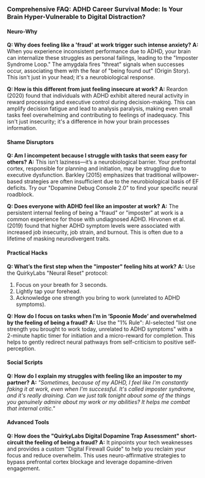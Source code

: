 ### **Comprehensive FAQ: ADHD Career Survival Mode: Is Your Brain Hyper-Vulnerable to Digital Distraction?**

#### **Neuro-Why**
**Q: Why does feeling like a 'fraud' at work trigger such intense anxiety?**
**A:** When you experience inconsistent performance due to ADHD, your brain can internalize these struggles as personal failings, leading to the "Imposter Syndrome Loop." The amygdala fires "threat" signals when successes occur, associating them with the fear of "being found out" (Origin Story). This isn't just in your head; it's a neurobiological response.

**Q: How is this different from just feeling insecure at work?**
**A:** Reardon (2020) found that individuals with ADHD exhibit altered neural activity in reward processing and executive control during decision-making. This can amplify decision fatigue and lead to analysis paralysis, making even small tasks feel overwhelming and contributing to feelings of inadequacy. This isn't just insecurity; it's a difference in how your brain processes information.

#### **Shame Disruptors**
**Q: Am I incompetent because I struggle with tasks that seem easy for others?**
**A:** This isn’t laziness—it’s a neurobiological barrier. Your prefrontal cortex, responsible for planning and initiation, may be struggling due to executive dysfunction. Barkley (2015) emphasizes that traditional willpower-based strategies are often insufficient due to the neurobiological basis of EF deficits. Try our "Dopamine Debug Console 2.0" to find your specific neural roadblock.

**Q: Does everyone with ADHD feel like an imposter at work?**
**A:** The persistent internal feeling of being a "fraud" or "imposter" at work is a common experience for those with undiagnosed ADHD. Hirvonen et al. (2019) found that higher ADHD symptom levels were associated with increased job insecurity, job strain, and burnout. This is often due to a lifetime of masking neurodivergent traits.

#### **Practical Hacks**
**Q: What’s the first step when the "imposter" feeling hits at work?**
**A:** Use the QuirkyLabs "Neural Reset" protocol:
1. Focus on your breath for 3 seconds.
2. Lightly tap your forehead.
3. Acknowledge one strength you bring to work (unrelated to ADHD symptoms).

**Q: How do I focus on tasks when I’m in ‘Spoonie Mode’ and overwhelmed by the feeling of being a fraud?**
**A:** Use the "1% Rule": AI-selected "list one strength you brought to work today, unrelated to ADHD symptoms" with a 2-minute haptic timer for initiation and a micro-reward for completion. This helps to gently redirect neural pathways from self-criticism to positive self-perception.

#### **Social Scripts**
**Q: How do I explain my struggles with feeling like an imposter to my partner?**
**A:** *"Sometimes, because of my ADHD, I feel like I'm constantly faking it at work, even when I'm successful. It's called imposter syndrome, and it's really draining. Can we just talk tonight about some of the things you genuinely admire about my work or my abilities? It helps me combat that internal critic."*

#### **Advanced Tools**
**Q: How does the "QuirkyLabs Digital Dopamine Trap Assessment" short-circuit the feeling of being a fraud?**
**A:** It pinpoints your tech weaknesses and provides a custom "Digital Firewall Guide" to help you reclaim your focus and reduce overwhelm. This uses neuro-affirmative strategies to bypass prefrontal cortex blockage and leverage dopamine-driven engagement.